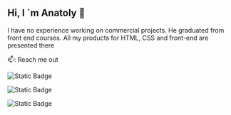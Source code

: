 ## Hi, I `m Anatoly 👋

I have no experience working on commercial projects. He graduated from front end courses.
All my products for HTML, CSS and front-end are presented there

📫: Reach me out

![Static Badge](https://img.shields.io/badge/Telegram-https%3A%2F%2Ft.me%2FToxaMixer-%23c2660a?style=flat&logo=telegram&logoColor=%230A66C2&logoSize=auto&link=Anatoly_Kolomiets%40outlook.com)


![Static Badge](https://img.shields.io/badge/linkedin-%23c2660a?style=flat&logo=linkedin&logoColor=%230A66C2&logoSize=auto&link=www.linkedin.com%2Fin%2F%D0%B0%D0%BD%D0%B0%D1%82%D0%BE%D0%BB%D1%96%D0%B9-%D0%BA%D0%BE%D0%BB%D0%BE%D0%BC%D1%96%D1%94%D1%86%D1%8C-4b69202b1)

![Static Badge](https://img.shields.io/badge/email-%23c2660a?style=flat&logo=email&logoColor=%230A66C2&logoSize=auto&link=Anatoly_Kolomiets%40outlook.com)


